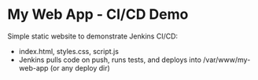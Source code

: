 # My Web App - CI/CD Demo

Simple static website to demonstrate Jenkins CI/CD:
- index.html, styles.css, script.js
- Jenkins pulls code on push, runs tests, and deploys into /var/www/my-web-app (or any deploy dir)
